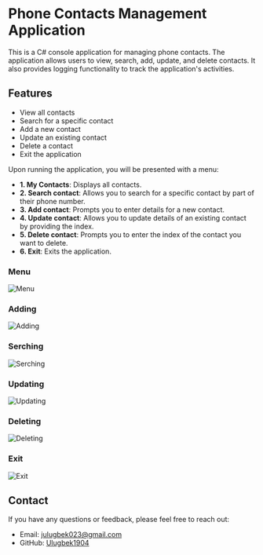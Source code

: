 # Phone Contacts Management Application

This is a C# console application for managing phone contacts. The application allows users to view, search, add, update, and delete contacts. It also provides logging functionality to track the application's activities.

## Features

- View all contacts
- Search for a specific contact
- Add a new contact
- Update an existing contact
- Delete a contact
- Exit the application

Upon running the application, you will be presented with a menu:


- **1. My Contacts**: Displays all contacts.
- **2. Search contact**: Allows you to search for a specific contact by part of their phone number.
- **3. Add contact**: Prompts you to enter details for a new contact.
- **4. Update contact**: Allows you to update details of an existing contact by providing the index.
- **5. Delete contact**: Prompts you to enter the index of the contact you want to delete.
- **6. Exit**: Exits the application.

### Menu
![Menu]()

### Adding
![Adding]()

### Serching
![Serching]()

### Updating
![Updating]()

### Deleting
![Deleting]()

### Exit
![Exit]()

## Contact

If you have any questions or feedback, please feel free to reach out:

- Email: julugbek023@gmail.com
- GitHub: [Ulugbek1904](https://github.com/Ulugbek1904)
